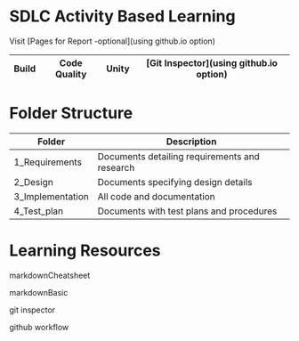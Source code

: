 # SDLC Activity Based Learning
Visit [Pages for Report -optional](using github.io option)

|Build	    |Code Quality	|Unity	   |[Git Inspector](using github.io option)|
|-----------|---------------|----------|---------------------------------------|


# Folder Structure

|Folder	         |Description                                               |
|----------------|----------------------------------------------------------|
|1_Requirements  |Documents detailing requirements and research             |
|2_Design      	 |Documents specifying design details                       |
|3_Implementation|All code and documentation                                |
|4_Test_plan	 |Documents with test plans and procedures                  |

# Learning Resources
markdownCheatsheet

markdownBasic

git inspector

github workflow
